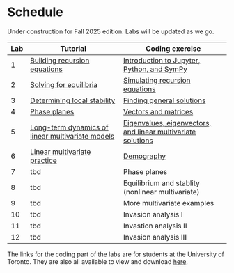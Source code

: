 # Schedule

Under construction for Fall 2025 edition. Labs will be updated as we go.

| Lab | Tutorial | Coding exercise |
| ---------- | ----- | ----- |
| 1 | [Building recursion equations](tutorial-01.md) | [Introduction to Jupyter, Python, and SymPy](https://jupyter.utoronto.ca/hub/user-redirect/git-pull?repo=https%3A%2F%2Fgithub.com%2Fosmond-lab%2Feeb314&branch=master&urlpath=lab%2Ftree%2Feeb314%2Fnotebooks%2Flabs%2Flab-01.ipynb) | 
| 2 | [Solving for equilibria](tutorial-02.md) | [Simulating recursion equations](https://jupyter.utoronto.ca/hub/user-redirect/git-pull?repo=https%3A%2F%2Fgithub.com%2Fosmond-lab%2Feeb314&branch=master&urlpath=lab%2Ftree%2Feeb314%2Fnotebooks%2Flabs%2Flab-02.ipynb) | 
| 3 | [Determining local stability](tutorial-03.md) | [Finding general solutions](https://jupyter.utoronto.ca/hub/user-redirect/git-pull?repo=https%3A%2F%2Fgithub.com%2Fosmond-lab%2Feeb314&branch=master&urlpath=lab%2Ftree%2Feeb314%2Fnotebooks%2Flabs%2Flab-03.ipynb) | 
| 4 | [Phase planes](tutorial-04.md) | [Vectors and matrices](https://jupyter.utoronto.ca/hub/user-redirect/git-pull?repo=https%3A%2F%2Fgithub.com%2Fosmond-lab%2Feeb314&branch=master&urlpath=lab%2Ftree%2Feeb314%2Fnotebooks%2Flabs%2Flab-04.ipynb) | 
| 5 | [Long-term dynamics of linear multivariate models](tutorial-05.md) | [Eigenvalues, eigenvectors, and linear multivariate solutions](https://jupyter.utoronto.ca/hub/user-redirect/git-pull?repo=https%3A%2F%2Fgithub.com%2Fosmond-lab%2Feeb314&branch=master&urlpath=lab%2Ftree%2Feeb314%2Fnotebooks%2Flabs%2Flab-05.ipynb) | 
| 6 | [Linear multivariate practice](tutorial-06.md) | [Demography](https://jupyter.utoronto.ca/hub/user-redirect/git-pull?repo=https%3A%2F%2Fgithub.com%2Fosmond-lab%2Feeb314&branch=master&urlpath=lab%2Ftree%2Feeb314%2Fnotebooks%2Flabs%2Flab-06.ipynb) | 
| 7 | tbd | Phase planes | 
| 8 | tbd | Equilibrium and stablity (nonlinear multivariate) |
| 9 | tbd | More multivariate examples |
| 10 | tbd | Invasion analysis I |
| 11 | tbd | Invastion analysis II |
| 12 | tbd | Invasion analysis III |

The links for the coding part of the labs are for students at the University of Toronto. They are also all available to view and download [here](https://github.com/osmond-lab/eeb314/tree/master/notebooks/labs).
